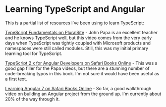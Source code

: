 # Learning TypeScript and Angular

This is a partial list of resources I've been using to learn TypeScript:

[TypeScript Fundamentals on PluralSite](https://app.pluralsight.com/library/courses/typescript/table-of-contents) - John Papa is an excellent teacher and he knows TypeScript well, but this video comes from the very early days when TypeScript was tightly coupled with Microsoft products and namespaces were still called modules. Still, this was my initial primary learning tool for TypeScript.

[TypeScript 2.x for Angular Developers on Safari Books Online](https://learning.oreilly.com/library/view/typescript-2x-for/9781786460554/5ef1b9ec-0f8c-49f8-88bf-a59a70bc22e2.xhtml) - This was a good gap filler for the Papa videos, but there are a stunning number of code-breaking typos in this book. I'm not sure it would have been useful as a first text.

[Learning Angular 7 on Safari Books Online](https://learning.oreilly.com/videos/learning-angular-7/9781789804461/9781789804461-video1_4) - So far, a good walkthrough video on building an Angular project from the ground up. I'm currently about 20% of the way through it.
